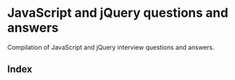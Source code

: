 JavaScript and jQuery questions and answers
=====================================

Compilation of JavaScript and jQuery interview questions and answers.

Index
-----


